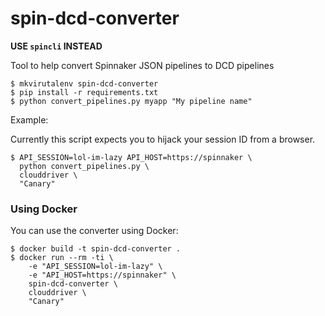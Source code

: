 # spin-dcd-converter

**USE `spincli` INSTEAD**

Tool to help convert Spinnaker JSON pipelines to DCD pipelines

```
$ mkvirutalenv spin-dcd-converter
$ pip install -r requirements.txt
$ python convert_pipelines.py myapp "My pipeline name"
```

Example:

Currently this script expects you to hijack your session ID from
a browser.

```
$ API_SESSION=lol-im-lazy API_HOST=https://spinnaker \
  python convert_pipelines.py \
  clouddriver \
  "Canary"
```

### Using Docker

You can use the converter using Docker:

```
$ docker build -t spin-dcd-converter .
$ docker run --rm -ti \
	-e "API_SESSION=lol-im-lazy" \
	-e "API_HOST=https://spinnaker" \
	spin-dcd-converter \
	clouddriver \
	"Canary"
```
